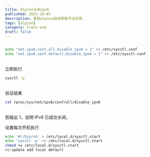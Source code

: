 ```yaml
---
title: Alpine关闭ipv6
published: 2025-10-07
description: 某些alpine双栈导致节点异常.
tags: [alpine]
category: Front-end
draft: false
---
```



```bash

echo "net.ipv6.conf.all.disable_ipv6 = 1" >> /etc/sysctl.conf
echo "net.ipv6.conf.default.disable_ipv6 = 1" >> /etc/sysctl.conf

```
\
立即执行
```bash
sysctl -p
```
\
验证结果
```bash
cat /proc/sys/net/ipv6/conf/all/disable_ipv6
```
\
若输出 1，说明 IPv6 已成功关闭。

设置每次开机执行
```bash
echo '#!/bin/sh' > /etc/local.d/sysctl.start
echo 'sysctl -p' >> /etc/local.d/sysctl.start
chmod +x /etc/local.d/sysctl.start
rc-update add local default
```

